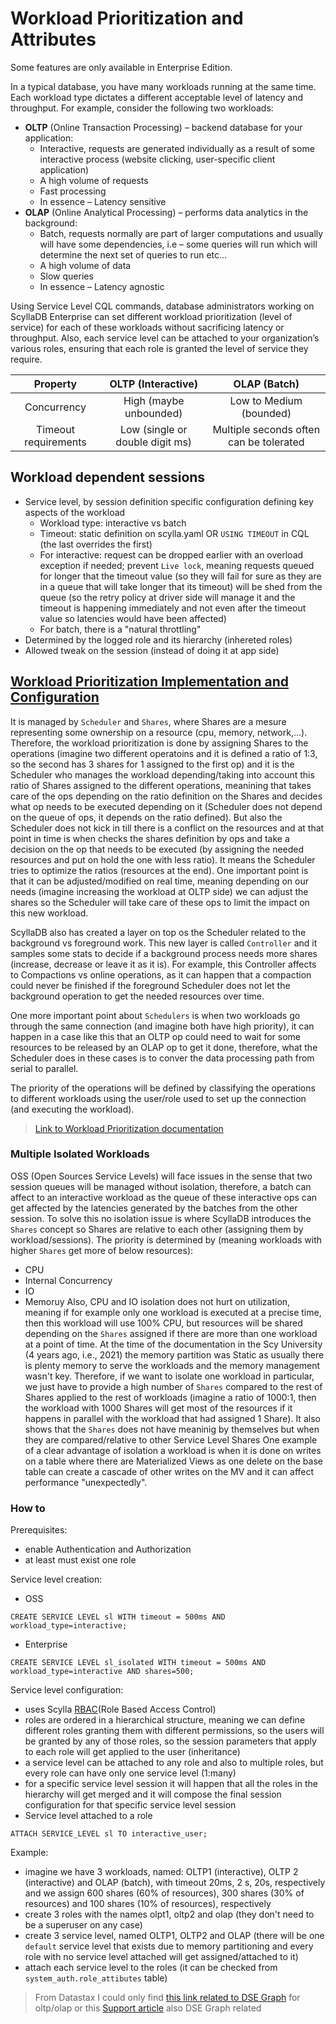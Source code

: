 # Workload Prioritization and Attributes

Some features are only available in Enterprise Edition.

In a typical database, you have many workloads running at the same time. Each workload type dictates a different acceptable level of latency and throughput. For example, consider the following two workloads:

- **OLTP** (Online Transaction Processing) – backend database for your application:
    - Interactive, requests are generated individually as a result of some interactive process (website clicking, user-specific client application)
    - A high volume of requests
    - Fast processing
    - In essence – Latency sensitive
- **OLAP** (Online Analytical Processing) – performs data analytics in the background:
    - Batch, requests normally are part of larger computations and usually will have some dependencies, i.e – some queries will run which will determine the next set of queries to run etc…
    - A high volume of data
    - Slow queries
    - In essence – Latency agnostic

Using Service Level CQL commands, database administrators working on ScyllaDB Enterprise can set different workload prioritization (level of service) for each of these workloads without sacrificing latency or throughput. Also, each service level can be attached to your organization’s various roles, ensuring that each role is granted the level of service they require.

| Property  | OLTP (Interactive) | OLAP (Batch) |
|   :----:  | :---:  | :---:  |
| Concurrency | High (maybe unbounded) | Low to Medium (bounded) |
| Timeout requirements | Low (single or double digit ms) | Multiple seconds often can be tolerated |



## Workload dependent sessions

- Service level, by session definition specific configuration defining key aspects of the workload
    - Workload type: interactive vs batch
    - Timeout: static definition on scylla.yaml OR `USING TIMEOUT` in CQL (the last overrides the first)
    - For interactive: request can be dropped earlier with an overload exception if needed; prevent `Live lock`, meaning requests queued for longer that the timeout value (so they will fail for sure as they are in a queue that will take longer that its timeout) will be shed from the queue (so the retry policy at driver side will manage it and the timeout is happening immediately and not even after the timeout value so latencies would have been affected)
    - For batch, there is a "natural throttling"
- Determined by the logged role and its hierarchy (inhereted roles)
- Allowed tweak on the session (instead of doing it at app side)



## [Workload Prioritization Implementation and Configuration](https://www.scylladb.com/2019/05/23/workload-prioritization-running-oltp-and-olap-traffic-on-the-same-superhighway/)

It is managed by `Scheduler` and `Shares`, where Shares are a mesure representing some ownership on a resource (cpu, memory, network,...). Therefore, the workload prioritization is done by assigning Shares to the operations (imagine two different operatoins and it is defined a ratio of 1:3, so the second has 3 shares for 1 assigned to the first op) and it is the Scheduler who manages the workload depending/taking into account this ratio of Shares assigned to the different operations, meanining that takes care of the ops depending on the ratio definition on the Shares and decides what op needs to be executed depending on it (Scheduler does not depend on the queue of ops, it depends on the ratio defined). But also the Scheduler does not kick in till there is a conflict on the resources and at that point in time is when checks the shares definition by ops and take a decision on the op that needs to be executed (by assigning the needed resources and put on hold the one with less ratio). It means the Scheduler tries to optimize the ratios (resources at the end). One important point is that it can be adjusted/modified on real time, meaning depending on our needs (imagine increasing the workload at OLTP side) we can adjust the shares so the Scheduler will take care of these ops to limit the impact on this new workload.

ScyllaDB also has created a layer on top os the Scheduler related to the background vs foreground work. This new layer is called `Controller` and it samples some stats to decide if a background process needs more shares (increase, decrease or leave it as it is). For example, this Controller affects to Compactions vs online operations, as it can happen that a compaction could never be finished if the foreground Scheduler does not let the background operation to get the needed resources over time.

One more important point about `Schedulers` is when two workloads go through the same connection (and imagine both have high priority), it can happen in a case like this that an OLTP op could need to wait for some resources to be released by an OLAP op to get it done, therefore, what the Scheduler does in these cases is to conver the data processing path from serial to parallel.

The priority of the operations will be defined by classifying the operations to different workloads using the user/role used to set up the connection (and executing the workload).

> [Link to Workload Prioritization documentation](https://enterprise.docs.scylladb.com/branch-2022.2/using-scylla#workload-prioritization)


### Multiple Isolated Workloads

OSS (Open Sources Service Levels) will face issues in the sense that two session queues will be managed without isolation, therefore, a batch can affect to an interactive workload  as the queue of these interactive ops can get affected by the latencies generated by the batches from the other session.
To solve this no isolation issue is where ScyllaDB introduces the `Shares` concept so Shares are relative to each other (assigning them by workload/sessions). The priority is determined by (meaning workloads with higher `Shares` get more of below resources):
- CPU
- Internal Concurrency
- IO
- Memoruy
Also, CPU and IO isolation does not hurt on utilization, meaning if for example only one workload is executed at a precise time, then this workload will use 100% CPU, but resources will be shared depending on the `Shares` assigned if there are more than one workload at a point of time.
At the time of the documentation in the Scy University (4 years ago, i.e., 2021) the memory partition was Static as usually there is plenty memory to serve the workloads and the memory management wasn't key.
Therefore, if we want to isolate one workload in particular, we just have to provide a high number of `Shares` compared to the rest of Shares applied to the rest of workloads (imagine a ratio of 1000:1, then the workload with 1000 Shares will get most of the resources if it happens in parallel with the workload that had assigned 1 Share). It also shows that the `Shares` does not have meaninig by themselves but when they are compared/relative to other Service Level Shares
One example of a clear advantage of isolation a workload is when it is done on writes on a table where there are Materialized Views as one delete on the base table can create a cascade of other writes on the MV and it can affect performance "unexpectedly".


### How to

Prerequisites:
- enable Authentication and Authorization
- at least must exist one role

Service level creation:
- OSS
```
CREATE SERVICE LEVEL sl WITH timeout = 500ms AND workload_type=interactive;
```
- Enterprise
```
CREATE SERVICE LEVEL sl_isolated WITH timeout = 500ms AND workload_type=interactive AND shares=500;
```

Service level configuration:
- uses Scylla [RBAC](https://opensource.docs.scylladb.com/stable/operating-scylla/security/rbac-usecase.html#role-based-access-control-rbac)(Role Based Access Control)
- roles are ordered in a hierarchical structure, meaning we can define different roles granting them with different permissions, so the users will be granted by any of those roles, so the session parameters that apply to each role will get applied to the user (inheritance)
- a service level can be attached to any role and also to multiple roles, but every role can have only one service level (1:many)
- for a specific service level session it will happen that all the roles in the hierarchy will get merged and it will compose the final session configuration for that specific service level session
- Service level attached to a role
```
ATTACH SERVICE_LEVEL sl TO interactive_user;
```

Example:
- imagine we have 3 workloads, named: OLTP1 (interactive), OLTP 2 (interactive) and OLAP (batch), with timeout 20ms, 2 s, 20s, respectively and we assign 600 shares (60% of resources), 300 shares (30% of resources) and 100 shares (10% of resources), respectively 
- create 3 roles with the names olpt1, oltp2 and olap (they don't need to be a superuser on any case)
- create 3 service level, named OLTP1, OLTP2 and OLAP (there will be one `default` service level that exists due to memory partitioning and every role with no service level attached will get assigned/attached to it)
- attach each service level to the roles (it can be checked from `system_auth.role_attibutes` table)


> From Datastax I could only find [this link related to DSE Graph](https://docs.datastax.com/en/dse/6.9/graph/oltp-and-olap.html) for oltp/olap or this [Support article](https://support.datastax.com/s/article/Gremlin-Queries-Return-Different-Counts-in-OLAP-and-OLTP-modes) also DSE Graph related
